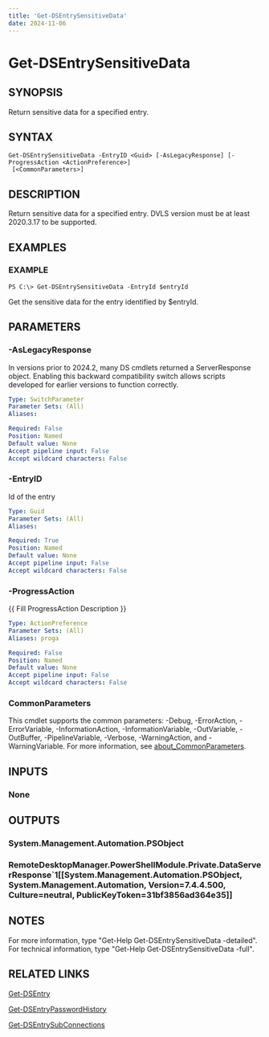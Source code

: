 ```yaml
---
title: 'Get-DSEntrySensitiveData'
date: 2024-11-06
---
```



# Get-DSEntrySensitiveData

## SYNOPSIS
Return sensitive data for a specified entry.

## SYNTAX

```
Get-DSEntrySensitiveData -EntryID <Guid> [-AsLegacyResponse] [-ProgressAction <ActionPreference>]
 [<CommonParameters>]
```

## DESCRIPTION
Return sensitive data for a specified entry.
DVLS version must be at least 2020.3.17 to be supported.

## EXAMPLES

### EXAMPLE
```
PS C:\> Get-DSEntrySensitiveData -EntryId $entryId
```

Get the sensitive data for the entry identified by $entryId.

## PARAMETERS

### -AsLegacyResponse
In versions prior to 2024.2, many DS cmdlets returned a ServerResponse object.
Enabling this backward compatibility switch allows scripts developed for earlier versions to function correctly.

```yaml
Type: SwitchParameter
Parameter Sets: (All)
Aliases:

Required: False
Position: Named
Default value: None
Accept pipeline input: False
Accept wildcard characters: False
```

### -EntryID
Id of the entry

```yaml
Type: Guid
Parameter Sets: (All)
Aliases:

Required: True
Position: Named
Default value: None
Accept pipeline input: False
Accept wildcard characters: False
```

### -ProgressAction
{{ Fill ProgressAction Description }}

```yaml
Type: ActionPreference
Parameter Sets: (All)
Aliases: proga

Required: False
Position: Named
Default value: None
Accept pipeline input: False
Accept wildcard characters: False
```

### CommonParameters
This cmdlet supports the common parameters: -Debug, -ErrorAction, -ErrorVariable, -InformationAction, -InformationVariable, -OutVariable, -OutBuffer, -PipelineVariable, -Verbose, -WarningAction, and -WarningVariable. For more information, see [about_CommonParameters](http://go.microsoft.com/fwlink/?LinkID=113216).

## INPUTS

### None
## OUTPUTS

### System.Management.Automation.PSObject
### RemoteDesktopManager.PowerShellModule.Private.DataServerResponse`1[[System.Management.Automation.PSObject, System.Management.Automation, Version=7.4.4.500, Culture=neutral, PublicKeyToken=31bf3856ad364e35]]
## NOTES
For more information, type "Get-Help Get-DSEntrySensitiveData -detailed".
For technical information, type "Get-Help Get-DSEntrySensitiveData -full".

## RELATED LINKS

[Get-DSEntry](http://127.0.0.1:1111/docs/Get-DSEntry/)

[Get-DSEntryPasswordHistory](http://127.0.0.1:1111/docs/Get-DSEntryPasswordHistory/)

[Get-DSEntrySubConnections](http://127.0.0.1:1111/docs/Get-DSEntrySubConnections/)

